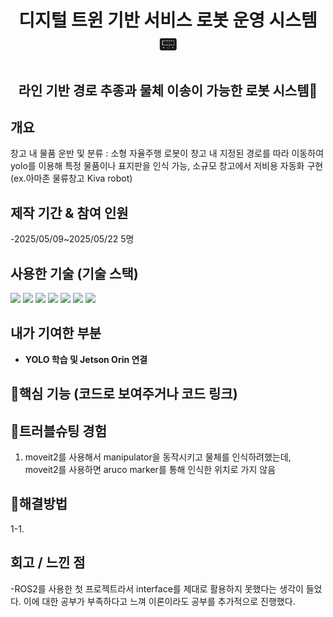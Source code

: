 <h1 align="center">디지털 트윈 기반 서비스 로봇 운영 시스템📟 </h1>

<h2 align="center">라인 기반 경로 추종과 물체 이송이 가능한 로봇 시스템🚜 </h2>



## 개요

창고 내 물품 운반 및 분류 : 소형 자율주행 로봇이 창고 내 지정된 경로를 따라 이동하여 yolo를 이용해 특정 물품이나 표지판을 인식 가능, 소규모 창고에서 저비용 자동화 구현 (ex.아마존 물류창고 Kiva robot)






## 제작 기간 & 참여 인원


-2025/05/09~2025/05/22  5명






## 사용한 기술 (기술 스택)  


<img src="https://img.shields.io/badge/python-blue?style=for-the-badge&logo=python&logoColor=white">   <img src="https://img.shields.io/badge/ROS2-black?style=for-the-badge&logo=ros&logoColor=#22314E">   <img src="https://img.shields.io/badge/OpenCV-5C3EE8?style=for-the-badge&logo=opencv&logoColor=white">   <img src="https://img.shields.io/badge/YOLO-111F68?style=for-the-badge&logo=yolo&logoColor=white">  <img src="https://img.shields.io/badge/Jetson-green?style=for-the-badge&logo=Jetson&logoColor=white">  <img src="https://img.shields.io/badge/Aruco-blue?style=for-the-badge&logo=Aruco&logoColor=white">  <img src="https://img.shields.io/badge/Gazebo-red?style=for-the-badge&logo=Gazebo&logoColor=white">



## 내가 기여한 부분


- **YOLO 학습 및 Jetson Orin 연결**




## 🌟핵심 기능 (코드로 보여주거나 코드 링크)







   
## 🎯트러블슈팅 경험  


1. moveit2를 사용해서 manipulator을 동작시키고 물체를 인식하려했는데, moveit2를 사용하면 aruco marker를 통해 인식한 위치로 가지 않음 




## 🔨해결방법


1-1. 




## 회고 / 느낀 점

-ROS2를 사용한 첫 프로젝트라서 interface를 제대로 활용하지 못했다는 생각이 들었다. 이에 대한 공부가 부족하다고 느껴 이론이라도 공부를 추가적으로 진행했다.


